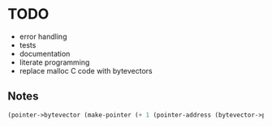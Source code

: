 TODO
====

* error handling
* tests
* documentation
* literate programming
* replace malloc C code with bytevectors

Notes
-----

```Scheme
(pointer->bytevector (make-pointer (+ 1 (pointer-address (bytevector->pointer #vu8(1 2 3 4))))) 3)
```
